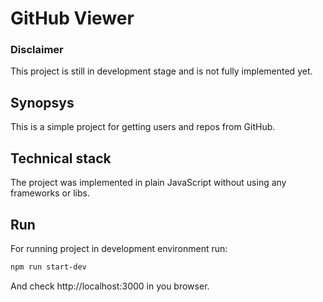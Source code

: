 # GitHub Viewer

### Disclaimer

This project is still in development stage and is not fully implemented yet.

## Synopsys

This is a simple project for getting users and repos from GitHub.

## Technical stack

The project was implemented in plain JavaScript without using any frameworks or libs.  
  
## Run

For running project in development environment run:

```bash
npm run start-dev
```

And check http://localhost:3000 in you browser.
